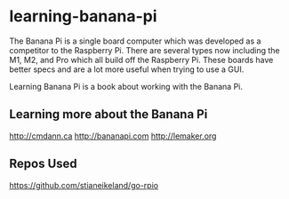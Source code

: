 # learning-banana-pi

The Banana Pi is a single board computer which was developed as a competitor to the Raspberry Pi. There are several types now including the M1, M2, and Pro which all build off the Raspberry Pi. These boards have better specs and are a lot more useful when trying to use a GUI.

Learning Banana Pi is a book about working with the Banana Pi.

## Learning more about the Banana Pi

http://cmdann.ca
http://bananapi.com
http://lemaker.org

## Repos Used

https://github.com/stianeikeland/go-rpio
